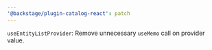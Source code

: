 ```yaml
---
'@backstage/plugin-catalog-react': patch
---
```


`useEntityListProvider`: Remove unnecessary `useMemo` call on provider value.
